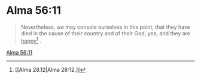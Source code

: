 # Alma 56:11

> Nevertheless, we may console ourselves in this point, that they have died in the cause of their country and of their God, yea, and they are <u>happy</u>[^a] .

[Alma 56:11](https://www.churchofjesuschrist.org/study/scriptures/bofm/alma/56?lang=eng&id=p11#p11)


[^a]: [[Alma 28.12|Alma 28:12.]]
